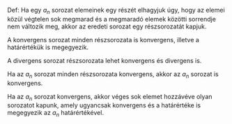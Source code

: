 Def: Ha egy $a_n$ sorozat elemeinek egy részét elhagyjuk úgy, hogy az elemei közül végtelen sok megmarad és a megmaradó elemek közötti sorrendje nem változik meg, akkor az eredeti sorozat egy részsorozatát kapjuk.

A konvergens sorozat minden részsorozata is konvergens, illetve a határértékük is megegyezik.

A divergens sorozat részsorozata lehet konvergens és divergens is.

Ha az $a_n$ sorozat minden részsorozata konvergens, akkor az $a_n$ sorozat is konvergens.

Ha az $a_n$ sorozat konvergens, akkor véges sok elemet hozzávéve olyan sorozatot kapunk, amely ugyancsak konvergens és a határértéke is megegyezik az $a_n$ határértékével.

